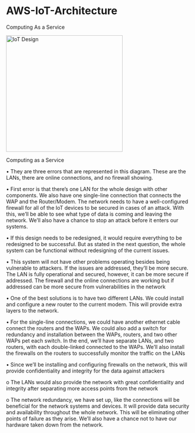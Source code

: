 # AWS-IoT-Architecture
Computing As a Service 

<img width="317" alt="IoT Design" src="https://github.com/JohnnyLouisTech/AWS-IoT-Architecture/assets/29494723/ada2c108-abc7-4a3a-825b-0db4d757fd9d">




Computing as a Service

•	They are three errors that are represented in this diagram. These are the LANs, there are online connections, and no firewall showing.

•	First error is that there’s one LAN for the whole design with other components. We also have one single-line connection that connects the WAP and the Router/Modem. The network needs to have a well-configured firewall for all of the IoT devices to be secured in cases of an attack. With this, we’ll be able to see what type of data is coming and leaving the network. We’ll also have a chance to stop an attack before it enters our systems.

•	If this design needs to be redesigned, it would require everything to be redesigned to be successful. But as stated in the next question, the whole system can be functional without redesigning of the current issues.

•	This system will not have other problems operating besides being vulnerable to attackers. If the issues are addressed, they’ll be more secure. The LAN is fully operational and secured, however, it can be more secure if addressed. The firewall and the online connections are working but if addressed can be more secure from vulnerabilities in the network

•	One of the best solutions is to have two different LANs. We could install and configure a new router to the current modem. This will provide extra layers to the network.  

•	For the single-line connections, we could have another ethernet cable connect the routers and the WAPs. We could also add a switch for redundancy and installation between the WAPs, routers, and two other WAPs pet each switch. In the end, we’ll have separate LANs, and two routers, with each double-linked connected to the WAPs. We’ll also install the firewalls on the routers to successfully monitor the traffic on the LANs

•	Since we’ll be installing and configuring firewalls on the network, this will provide confidentiality and integrity for the data against attackers


o	The LANs would also provide the network with great confidentiality and integrity after separating more access points from the network

o	The network redundancy, we have set up, like the connections will be beneficial for the network systems and devices. It will provide data security and availability throughout the whole network. This will be eliminating other points of failure as they arise. We’ll also have a chance not to have our hardware taken down from the network.
